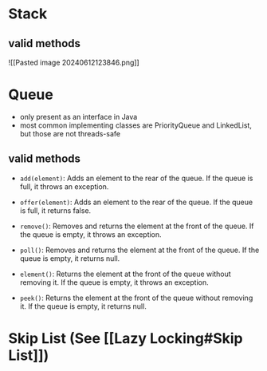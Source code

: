 # Stack
## valid methods
![[Pasted image 20240612123846.png]]
# Queue
- only present as an interface in Java
- most common implementing classes are PriorityQueue and LinkedList, but those are not threads-safe
## valid methods


- `add(element)`: Adds an element to the rear of the queue. If the queue is full, it throws an exception.

- `offer(element)`: Adds an element to the rear of the queue. If the queue is full, it returns false.

- `remove()`: Removes and returns the element at the front of the queue. If the queue is empty, it throws an exception.

- `poll()`: Removes and returns the element at the front of the queue. If the queue is empty, it returns null.

- `element()`: Returns the element at the front of the queue without removing it. If the queue is empty, it throws an exception.

- `peek()`: Returns the element at the front of the queue without removing it. If the queue is empty, it returns null.

# Skip List (See [[Lazy Locking#Skip List]])